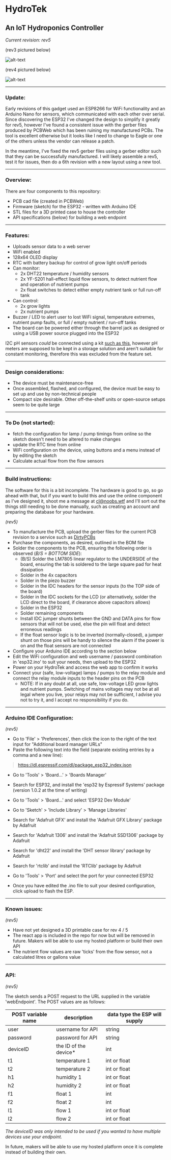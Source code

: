 # HydroTek
## An IoT Hydroponics Controller

*Current revision: rev5*

(rev3 pictured below)

![alt-text](https://i.imgur.com/RJYCEXgl.jpg "Image")

(rev4 pictured below)

![alt-text](https://i.imgur.com/qcLx93il.jpg "Image")

---
### Update:

Early revisions of this gadget used an ESP8266 for WiFi functionality and an Arduino Nano for sensors, which communicated with each other over serial. Since discovering the ESP32 I've changed the design to simplify it greatly for rev5, however I've found a consistent issue with the gerber files produced by PCBWeb which has been ruining my manufactured PCBs. The tool is excellent otherwise but it looks like I need to change to Eagle or one of the others unless the vendor can release a patch.

In the meantime, I've fixed the rev5 gerber files using a gerber editor such that they can be successfully manufactured. I will likely assemble a rev5, test it for issues, then do a 6th revision with a new layout using a new tool.

---

### Overview:

There are four components to this repository:
* PCB cad file (created in PCBWeb)
* Firmware (sketch) for the ESP32 - written with Arduino IDE
* STL files for a 3D printed case to house the controller
* API specifications (below) for building a web endpoint

---

### Features:

* Uploads sensor data to a web server
* WiFi enabled
* 128x64 OLED display
* RTC with battery backup for control of grow light on/off periods
* Can monitor:
  * 2x DHT22 temperature / humidity sensors
  * 2x YF-S201 hall-effect liquid flow sensors, to detect nutrient flow and operation of nutrient pumps
  * 2x float switches to detect either empty nutrient tank or full run-off tank
* Can control:
  * 2x grow lights
  * 2x nutrient pumps
* Buzzer / LED to alert user to lost WiFi signal, temperature extremes, nutrient pump faults, or full / empty nutrient / run-off tanks
* The board can be powered either through the barrel jack as designed or using a USB power source plugged into the ESP32

I2C pH sensors *could* be connected using a kit [such as this](https://www.sparkfun.com/products/10972), however pH meters are supposed to be kept in a storage solution and aren't suitable for constant monitoring, therefore this was excluded from the feature set.

---

### Design considerations:

* The device must be maintenance-free
* Once assembled, flashed, and configured, the device must be easy to set up and use by non-technical people
* Compact size desirable. Other off-the-shelf units or open-source setups seem to be quite large

---

### To Do (not started):

* fetch the configuration for lamp / pump timings from online so the sketch doesn't need to be altered to make changes
* update the RTC time from online
* WiFi configuration on the device, using buttons and a menu instead of by editing the sketch
* Calculate actual flow from the flow sensors

---

### Build instructions:

The software for this is a bit incomplete. The hardware is good to go, so go ahead with that, but if you want to build this and use the online component as I've designed it, shoot me a message at cl@noobs.wtf and I'll sort out the things still needing to be done manually, such as creating an account and preparing the database for your hardware.

*(rev5)*

* To manufacture the PCB, upload the gerber files for the current PCB revision to a service such as [DirtyPCBs](http://dirtypcbs.com/store/pcbs)
* Purchase the components, as desired, outlined in the BOM file
* Solder the components to the PCB, ensuring the following order is observed (*B/S = BOTTOM SIDE*):
  * (B/S) Solder the LM7805 linear regulator to the UNDERSIDE of the board, ensuring the tab is soldered to the large square pad for heat dissipation
  * Solder in the 4x capacitors
  * Solder in the piezo buzzer
  * Solder in the IDC headers for the sensor inputs (to the TOP side of the board)
  * Solder in the IDC sockets for the LCD (or alternatively, solder the LCD direct to the board, if clearance above capacitors allows)
  * Solder in the ESP32
  * Solder remaining components
  * Install IDC jumper shunts between the GND and DATA pins for flow sensors that will not be used, else the pin will float and detect erroneous readings
  * If the float sensor logic is to be inverted (normally-closed), a jumper shunt on those pins will be handy to silence the alarm if the power is on and the float sensors are not connected
* Configure your Arduino IDE according to the section below
* Edit the WiFi configuration and web username / password combination in 'esp32.ino' to suit your needs, then upload to the ESP32
* Power on your HydroTek and access the web app to confirm it works
* Connect your (safe, low-voltage) lamps / pumps to the relay module and connect the relay module inputs to the header pins on the PCB
  * NOTE: If in any doubt at all, use safe, low-voltage LED grow lights and nutrient pumps. Switching of mains voltages may not be at all legal where you live, your relays may not be sufficient, I advise you not to try it, and I accept no responsibility if you do.

---

### Arduino IDE Configuration:
*(rev5)*

* Go to 'File' > 'Preferences', then click the icon to the right of the text input for "Additional board manager URLs"
* Paste the following text into the field (separate existing entries by a comma and a new line):
> https://dl.espressif.com/dl/package_esp32_index.json
* Go to 'Tools' > 'Board...' > 'Boards Manager'
* Search for ESP32, and install the 'esp32 by Espressif Systems' package (version 1.0.2 at the time of writing)
* Go to 'Tools' > 'Board...' and select 'ESP32 Dev Module'
* Go to 'Sketch' > 'Include Library' > 'Manage Libraries'
* Search for 'Adafruit GFX' and install the 'Adafruit GFX Library' package by Adafruit
* Search for 'Adafruit 1306' and install the 'Adafruit SSD1306' package by Adafruit
* Search for 'dht22' and install the 'DHT sensor library' package by Adafruit
* Search for 'rtclib' and install the 'RTClib' package by Adafruit

* Go to 'Tools' > 'Port' and select the port for your connected ESP32
* Once you have edited the .ino file to suit your desired configuration, click upload to flash the ESP.

---

### Known issues:
*(rev5)*

* Have not yet designed a 3D printable case for rev 4 / 5
* The react app is included in the repo for now but will be removed in future. Makers will be able to use my hosted platform or build their own API
* The nutrient flow values are raw 'ticks' from the flow sensor, not a calculated litres or gallons value

---

### API:
*(rev5)*

The sketch sends a POST request to the URL supplied in the variable 'webEndpoint'. The POST values are as follows:

| POST variable name | description | data type the ESP will supply |
| --- | --- | --- |
| user | username for API | string |
| password | password for API | string |
| deviceID | the ID of the device* | int |
| t1 | temperature 1 | int or float |
| t2 | temperature 2 | int or float |
| h1 | humidity 1 | int or float |
| h2 | humidity 2 | int or float |
| f1 | float 1 | int |
| f2 | float 2 | int |
| l1 | flow 1 | int or float |
| l2 | flow 2 | int or float |

*The deviceID was only intended to be used if you wanted to have multiple devices use your endpoint.*

In future, makers will be able to use my hosted platform once it is complete instead of building their own.
